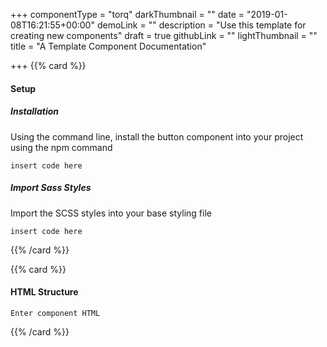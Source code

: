 +++
componentType = "torq"
darkThumbnail = ""
date = "2019-01-08T16:21:55+00:00"
demoLink = ""
description = "Use this template for creating new components"
draft = true
githubLink = ""
lightThumbnail = ""
title = "A Template Component Documentation"

+++
{{% card %}}   

#### Setup

##### Installation

Using the command line, install the button component into your project using the npm command

    insert code here

##### Import Sass Styles

Import the SCSS styles into your base styling file

    insert code here

{{% /card %}} 

{{% card %}}

#### HTML Structure

    Enter component HTML

{{% /card %}} 